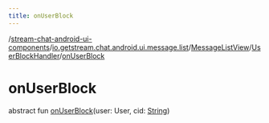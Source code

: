 ```yaml
---
title: onUserBlock
---
```

/[stream-chat-android-ui-components](../../../index.md)/[io.getstream.chat.android.ui.message.list](../../index.md)/[MessageListView](../index.md)/[UserBlockHandler](index.md)/[onUserBlock](onUserBlock.md)  
  
  
  
# onUserBlock  
abstract fun [onUserBlock](onUserBlock.md)(user: User, cid: [String](https://kotlinlang.org/api/latest/jvm/stdlib/kotlin/-string/index.html))
